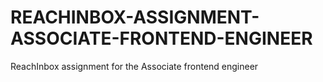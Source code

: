 # REACHINBOX-ASSIGNMENT-ASSOCIATE-FRONTEND-ENGINEER
ReachInbox assignment for the Associate frontend engineer 
